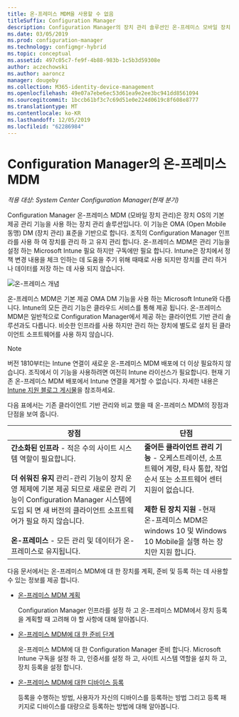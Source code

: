 ```yaml
---
title: 온-프레미스 MDM을 사용할 수 없음
titleSuffix: Configuration Manager
description: Configuration Manager의 장치 관리 솔루션인 온-프레미스 모바일 장치 관리에 대해 알아봅니다.
ms.date: 03/05/2019
ms.prod: configuration-manager
ms.technology: configmgr-hybrid
ms.topic: conceptual
ms.assetid: 497c05c7-fe9f-4b88-983b-1c5b3d59308e
author: aczechowski
ms.author: aaroncz
manager: dougeby
ms.collection: M365-identity-device-management
ms.openlocfilehash: 49e07a7ebe6ec53d61ea9e2ee3bc941dd8561094
ms.sourcegitcommit: 1bccb61bf3c7c69d51e0e224d0619c8f608e8777
ms.translationtype: MT
ms.contentlocale: ko-KR
ms.lasthandoff: 12/05/2019
ms.locfileid: "62286984"
---
```

# <a name="on-premises-mdm-in-configuration-manager"></a>Configuration Manager의 온-프레미스 MDM

*적용 대상: System Center Configuration Manager(현재 분기)*

Configuration Manager 온-프레미스 MDM (모바일 장치 관리)은 장치 OS의 기본 제공 관리 기능을 사용 하는 장치 관리 솔루션입니다. 이 기능은 OMA (Open Mobile 동맹) DM (장치 관리) 표준을 기반으로 합니다. 조직의 Configuration Manager 인프라를 사용 하 여 장치를 관리 하 고 유지 관리 합니다. 온-프레미스 MDM은 관리 기능을 설정 하는 Microsoft Intune 필요 하지만 구독에만 필요 합니다. Intune은 장치에서 정책 변경 내용을 체크 인하는 데 도움을 주기 위해 때때로 사용 되지만 장치를 관리 하거나 데이터를 저장 하는 데 사용 되지 않습니다.  

![온\-프레미스 개념](media/On-premises-conceptual.png)  

온-프레미스 MDM은 기본 제공 OMA DM 기능을 사용 하는 Microsoft Intune와 다릅니다. Intune의 모든 관리 기능은 클라우드 서비스를 통해 제공 됩니다. 온-프레미스 MDM은 일반적으로 Configuration Manager에서 제공 하는 클라이언트 기반 관리 솔루션과도 다릅니다. 비슷한 인프라를 사용 하지만 관리 하는 장치에 별도로 설치 된 클라이언트 소프트웨어를 사용 하지 않습니다.  

> [!Note]  
> 버전 1810부터는 Intune 연결이 새로운 온-프레미스 MDM 배포에 더 이상 필요하지 않습니다.<!--3607730, fka 1359124--> 조직에서 이 기능을 사용하려면 여전히 Intune 라이선스가 필요합니다. 현재 기존 온-프레미스 MDM 배포에서 Intune 연결을 제거할 수 없습니다. 자세한 내용은 [Intune 지원 블로그 게시물](https://techcommunity.microsoft.com/t5/Intune-Customer-Success/Move-from-Hybrid-Mobile-Device-Management-to-Intune-on-Azure/ba-p/280150)을 참조하세요.  

다음 표에서는 기존 클라이언트 기반 관리와 비교 했을 때 온-프레미스 MDM의 장점과 단점을 보여 줍니다.  

|장점|단점|  
|----------------|-------------------|  
|**간소화된 인프라** - 적은 수의 사이트 시스템 역할이 필요합니다.<br /><br /> **더 쉬워진 유지** 관리-관리 기능이 장치 운영 체제에 기본 제공 되므로 새로운 관리 기능이 Configuration Manager 시스템에 도입 되 면 새 버전의 클라이언트 소프트웨어가 필요 하지 않습니다.<br /><br /> **온-프레미스** - 모든 관리 및 데이터가 온-프레미스로 유지됩니다.|**줄어든 클라이언트 관리 기능** - 오케스트레이션, 소프트웨어 계량, 타사 통합, 작업 순서 또는 소프트웨어 센터 지원이 없습니다.<br /><br /> **제한 된 장치 지원** -현재 온-프레미스 MDM은 windows 10 및 Windows 10 Mobile을 실행 하는 장치만 지원 합니다.|  

다음 문서에서는 온-프레미스 MDM에 대 한 장치를 계획, 준비 및 등록 하는 데 사용할 수 있는 정보를 제공 합니다.  

- [온-프레미스 MDM 계획](/sccm/mdm/plan-design/plan-on-premises-mdm)  

    Configuration Manager 인프라를 설정 하 고 온-프레미스 MDM에서 장치 등록을 계획할 때 고려해 야 할 사항에 대해 알아봅니다.  

- [온-프레미스 MDM에 대 한 준비 단계](/sccm/mdm/get-started/preparation-steps-for-on-premises-mdm)  

    온-프레미스 MDM에 대 한 Configuration Manager 준비 합니다. Microsoft Intune 구독을 설정 하 고, 인증서를 설정 하 고, 사이트 시스템 역할을 설치 하 고, 장치 등록을 설정 합니다.  

- [온-프레미스 MDM에 대한 디바이스 등록](/sccm/mdm/deploy-use/enroll-devices-on-premises-mdm)  

    등록을 수행하는 방법, 사용자가 자신의 디바이스를 등록하는 방법 그리고 등록 패키지로 디바이스를 대량으로 등록하는 방법에 대해 알아봅니다.  

